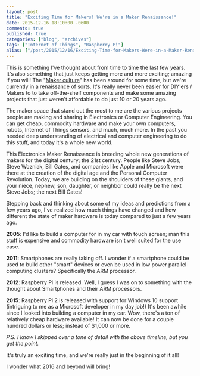 ```yaml
---
layout: post
title: "Exciting Time for Makers! We're in a Maker Renaissance!"
date: 2015-12-16 18:10:00 -0600
comments: true
published: true
categories: ["blog", "archives"]
tags: ["Internet of Things", "Raspberry Pi"]
alias: ["/post/2015/12/16/Exciting-Time-for-Makers-Were-in-a-Maker-Renaissance", "/post/2015/12/16/exciting-time-for-makers-were-in-a-maker-renaissance"]
---
```

<!-- more -->
<p>This is something I've thought about from time to time the last few years. It's also something that just keeps getting more and more exciting; amazing if you will! The "<a title="Maker culture" href="https://en.wikipedia.org/wiki/Maker_culture" target="_blank">Maker culture</a>" has been around for some time, but we're currently in a renaissance of sorts. It's really never been easier for DIY'ers / Makers to to take off-the-shelf components and make some amazing projects that just weren't affordable to do just 10 or 20 years ago.</p>
<p>The maker space that stand out the most to me are the various projects people are making and sharing in Electronics or Computer Engineering. You can get cheap, commodity hardware and make your own computers, robots, Internet of Things sensors, and much, much more. In the past you needed deep understanding of electrical and computer engineering to do this stuff, and today it's a whole new world.</p>
<p>This Electronics Maker Renaissance is breeding whole new generations of makers for the digital century; the 21st century. People like Steve Jobs, Steve Wozniak, Bill Gates, and companies like Apple and Microsoft were there at the creation of the digital age and the Personal Computer Revolution. Today, we are building on the shoulders of these giants, and your niece, nephew, son, daughter, or neighbor could really be the next Steve Jobs; the next Bill Gates!</p>
<p>Stepping back and thinking about some of my ideas and predictions from a few years ago, I've realized how much things have changed and how different the state of maker hardware is today compared to just a few years ago.</p>
<p><strong>2005</strong>: I'd like to build a computer for in my car with touch screen; man this stuff is expensive and commodity hardware isn't well suited for the use case.</p>
<p><strong>2011</strong>: Smartphones are really taking off. I wonder if a smartphone could be used to build other "smart" devices or even be used in low power parallel computing clusters? Specifically the ARM processor.</p>
<p><strong>2012</strong>: Raspberry Pi is released. Well, I guess I was on to something with the thought about Smartphones and their ARM processors.</p>
<p><strong>2015</strong>: Raspberry Pi 2 is released with support for Windows 10 support (intriguing to me as a Microsoft developer in my day job!) It's been awhile since I looked into building a computer in my car. Wow, there's a ton of relatively cheap hardware available! It can now be done for a couple hundred dollars or less; instead of $1,000 or more.</p>
<p><em>P.S. I know I skipped over a tone of detail with the above timeline, but you get the point.</em></p>
<p>It's truly an exciting time, and we're really just in the beginning of it all!</p>
<p>I wonder what 2016 and beyond will bring!</p>
